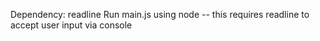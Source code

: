 Dependency: readline 
Run main.js using node -- this requires readline to accept user input via console

